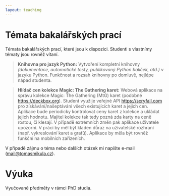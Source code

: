 ```yaml
---
layout: teaching
---
```


# Témata bakalářských prací
Témata bakalářských prací, které jsou k dispozici. Studenti s vlastnímy tématy jsou rovněž vítaní.

> **Knihovna pro jazyk Python:**
> Vytvoření kompletní knihovny *(dokumentace, automatické testy, publikovaný Python balíček, atd.)* v jazyku Python.
> Funkčnost a rozsah knihovny po domluvě, nejlépe nápad studenta.

> **Hlídač cen kolekce Magic: The Gathering karet:**
> Webová aplikace na správu kolekce Magic: The Gathering (MtG) karet (podobné https://deckbox.org).
> Student využije veřejné API https://scryfall.com pro získávání/našeptávání všech existujících karet a jejich cen.
> Aplikace bude periodicky kontrolovat ceny karet z kolekce a ukládat jejich hodnotu. Majitel kolekce tak tedy pozná zda karty na ceně rostou, či klesají. V případě extrémních změn pak aplikace uživatele upozorní.
> V práci by měl být kladen důraz na uživatelské rozhraní (např. vykreslování karet a grafů). Aplikace by měla být rovněž funkční na mobilních zařízeních.

V případě zájmu o téma nebo dalších otázek mi napište e-mail ([mail@tomasmikula.cz](mailto:mail@tomasmikula.cz)).


# Výuka

Vyučované předměty v rámci PhD studia.
